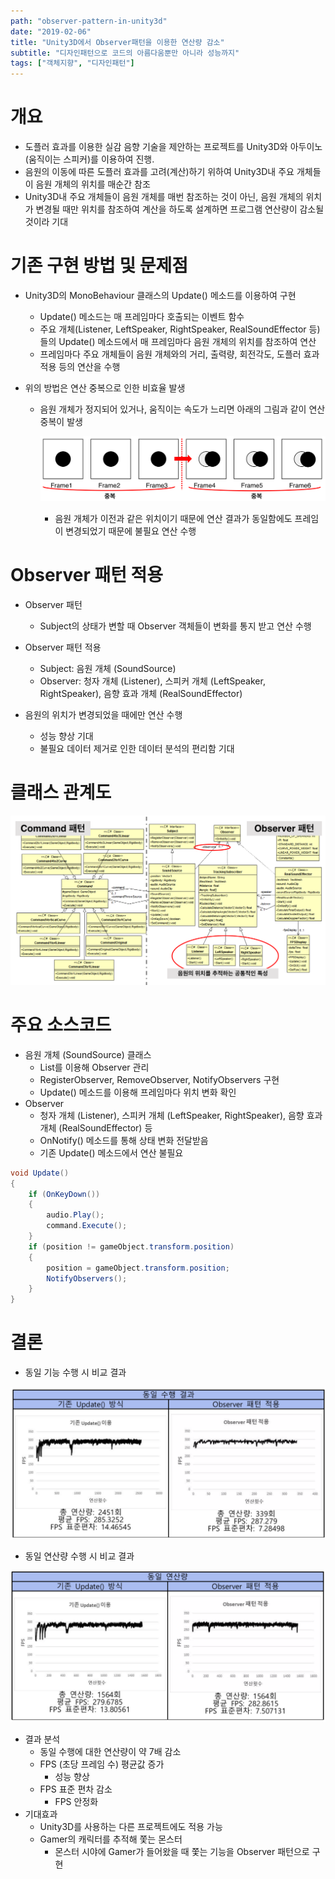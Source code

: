 ```yaml
---
path: "observer-pattern-in-unity3d"
date: "2019-02-06"
title: "Unity3D에서 Observer패턴을 이용한 연산량 감소"
subtitle: "디자인패턴으로 코드의 아름다움뿐만 아니라 성능까지"
tags: ["객체지향", "디자인패턴"]
---
```


# 개요

- 도플러 효과를 이용한 실감 음향 기술을 제안하는 프로젝트를 Unity3D와 아두이노(움직이는 스피커)를 이용하여 진행.
- 음원의 이동에 따른 도플러 효과를 고려(계산)하기 위하여 Unity3D내 주요 개체들이 음원 개체의 위치를 매순간 참조
- Unity3D내 주요 개체들이 음원 개체를 매번 참조하는 것이 아닌, 음원 개체의 위치가 변경될 때만 위치를 참조하여 계산을 하도록 설계하면 프로그램 연산량이 감소될 것이라 기대

# 기존 구현 방법 및 문제점

- Unity3D의 MonoBehaviour 클래스의 Update() 메소드를 이용하여 구현

  - Update() 메소드는 매 프레임마다 호출되는 이벤트 함수
  - 주요 개체(Listener, LeftSpeaker, RightSpeaker, RealSoundEffector 등)들의 Update() 메소드에서 매 프레임마다 음원 개체의 위치를 참조하여 연산
  - 프레임마다 주요 개체들이 음원 개체와의 거리, 출력량, 회전각도, 도플러 효과 적용 등의 연산을 수행

- 위의 방법은 연산 중복으로 인한 비효율 발생

  - 음원 개체가 정지되어 있거나, 움직이는 속도가 느리면 아래의 그림과 같이 연산 중복이 발생

    ![움직이는 속도가 느리면 연산 중복이 발생한다](./images/operation_duplication.png)

    - 음원 개체가 이전과 같은 위치이기 때문에 연산 결과가 동일함에도 프레임이 변경되었기 때문에 불필요 연산 수행

# Observer 패턴 적용

- Observer 패턴
  - Subject의 상태가 변할 때 Observer 객체들이 변화를 통지 받고 연산 수행
- Observer 패턴 적용

  - Subject: 음원 개체 (SoundSource)
  - Observer: 청자 개체 (Listener), 스피커 개체 (LeftSpeaker, RightSpeaker), 음향 효과 개체 (RealSoundEffector)

- 음원의 위치가 변경되었을 때에만 연산 수행
  - 성능 향상 기대
  - 불필요 데이터 제거로 인한 데이터 분석의 편리함 기대

# 클래스 관계도

![Observer 패턴을 적용한 클래스 관계도](./images/observer_class_diagram.png)

# 주요 소스코드

- 음원 개체 (SoundSource) 클래스
  - List를 이용해 Observer 관리
  - RegisterObserver, RemoveObserver, NotifyObservers 구현
  - Update() 메소드를 이용해 프레임마다 위치 변화 확인
- Observer
  - 청자 개체 (Listener), 스피커 개체 (LeftSpeaker, RightSpeaker), 음향 효과 개체 (RealSoundEffector) 등
  - OnNotify() 메소드를 통해 상태 변화 전달받음
  - 기존 Update() 메소드에서 연산 불필요

```csharp
void Update()
{
    if (OnKeyDown())
    {
        audio.Play();
        command.Execute();
    }
    if (position != gameObject.transform.position)
    {
        position = gameObject.transform.position;
        NotifyObservers();
    }
}
```

# 결론

- 동일 기능 수행 시 비교 결과

![동일 기능 수행 시 Observer 패턴을 적용하면 연산량이 줄어든다](./images/same_operation_result.png)

- 동일 연산량 수행 시 비교 결과

![동일 연산량 수행 시 Observer 패턴을 적용하면 FPS가 안정적이다](./images/same_compuration_result.png)

- 결과 분석
  - 동일 수행에 대한 연산량이 약 7배 감소
  - FPS (초당 프레임 수) 평균값 증가
    - 성능 향상
  - FPS 표준 편차 감소
    - FPS 안정화
- 기대효과
  - Unity3D를 사용하는 다른 프로젝트에도 적용 가능
  - Gamer의 캐릭터를 추적해 쫓는 몬스터
    - 몬스터 시야에 Gamer가 들어왔을 때 쫓는 기능을 Observer 패턴으로 구현
